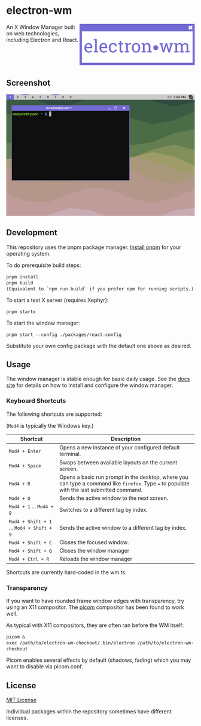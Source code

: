 # electron-wm

<img align="right" src="/assets/logo.svg" height="110px" alt="electron-wm logo">

An X Window Manager built on web technologies, including Electron and React.

<br /><br /><br />

## Screenshot

![electron-wm screenshot](assets/screenshots/1.png?raw=true)

## Development

This repository uses the pnpm package manager. [Install pnpm](https://pnpm.io/installation) for your operating system.

To do prerequisite build steps:

    pnpm install
    pnpm build
    (Equivalent to `npm run build` if you prefer npm for running scripts.)

To start a test X server (requires Xephyr):

    pnpm startx

To start the window manager:

    pnpm start --config ./packages/react-config

Substitute your own config package with the default one above as desired.

## Usage

The window manager is stable enough for basic daily usage. See the [docs site](https://wnayes.github.io/electron-wm/)
for details on how to install and configure the window manager.

### Keyboard Shortcuts

The following shortcuts are supported:

(`Mod4` is typically the Windows key.)

| Shortcut                                  | Description                                                                                                                                 |
| ----------------------------------------- | ------------------------------------------------------------------------------------------------------------------------------------------- |
| `Mod4 + Enter`                            | Opens a new instance of your configured default terminal.                                                                                   |
| `Mod4 + Space`                            | Swaps between available layouts on the current screen.                                                                                      |
| `Mod4 + R`                                | Opens a basic run prompt in the desktop, where you can type a command like `firefox`. Type `=` to populate with the last submitted command. |
| `Mod4 + O`                                | Sends the active window to the next screen.                                                                                                 |
| `Mod4 + 1` ... `Mod4 + 9`                 | Switches to a different tag by index.                                                                                                       |
| `Mod4 + Shift + 1` ... `Mod4 + Shift + 9` | Sends the active window to a different tag by index.                                                                                        |
| `Mod4 + Shift + C`                        | Closes the focused window.                                                                                                                  |
| `Mod4 + Shift + Q`                        | Closes the window manager                                                                                                                   |
| `Mod4 + Ctrl + R`                         | Reloads the window manager                                                                                                                  |

Shortcuts are currently hard-coded in the wm.ts.

### Transparency

If you want to have rounded frame window edges with transparency, try using an X11 compositor. The [picom](https://github.com/wnayes/electron-wm) compositor has been found to work well.

As typical with X11 compositors, they are often ran before the WM itself:

```
picom &
exec /path/to/electron-wm-checkout/.bin/electron /path/to/electron-wm-checkout
```

Picom enables several effects by default (shadows, fading) which you may want to disable via picom.conf.

## License

[MIT License](LICENSE.md)

Individual packages within the repository sometimes have different licenses.
